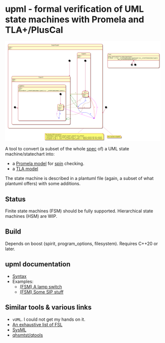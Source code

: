 # upml - formal verification of UML state machines with Promela and TLA+/PlusCal

![image](plantuml/hsm/samek-g.png)

A tool to convert (a subset of the whole [spec](https://www.omg.org/spec/UML/2.5.1/PDF) of) a UML state machine/statechart into:

- a [Promela model](doc/upml/spin.md) for [spin](https://github.com/nimble-code/Spin) checking.
- a [TLA model](doc/upml/tla.md)

The state machine is described in a plantuml file (again, a subset of what plantuml offers) with some additions.

## Status

Finite state machines (FSM) should be fully supported. Hierarchical state machines (HSM) are WIP.

## Build

Depends on boost (spirit, program_options, filesystem). Requires C++20 or later.

## upml documentation

- [Syntax](doc/upml/syntax.md)
- Examples:
  - [(FSM) A lamp switch](doc/upml/switch.md)
  - [(FSM) Some SIP stuff](doc/upml/sip.md)

## Similar tools & various links

- ```vUML```. I could not get my hands on it.
- [An exhaustive list of FSL](https://buttondown.email/hillelwayne/archive/formal-specification-languages/)
- [SysML](https://sysml.org/)
- [qhsmtst/qtools](https://www.state-machine.com/qtools/qutest_qhsm.html)
